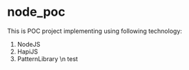 # node_poc
This is POC project implementing using following technology:
1. NodeJS
2. HapiJS
3. PatternLibrary
\n test
